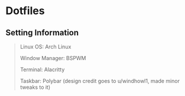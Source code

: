 # Dotfiles

## Setting Information 

> Linux OS: Arch Linux
> 
> Window Manager: BSPWM
> 
> Terminal: Alacritty
> 
> Taskbar: Polybar (design credit goes to u/windhowl1, made minor tweaks to it)
> 
